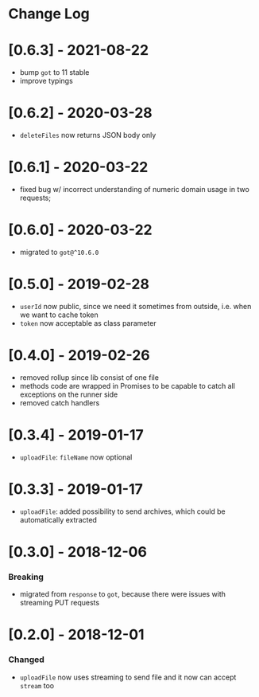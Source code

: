 # Change Log

# [0.6.3] - 2021-08-22

- bump `got` to 11 stable
- improve typings

# [0.6.2] - 2020-03-28

- `deleteFiles` now returns JSON body only

# [0.6.1] - 2020-03-22

- fixed bug w/ incorrect understanding of numeric domain usage in two requests;

# [0.6.0] - 2020-03-22

- migrated to `got@^10.6.0`

# [0.5.0] - 2019-02-28

- `userId` now public, since we need it sometimes from outside, i.e. when we want to cache token
- `token` now acceptable as class parameter

# [0.4.0] - 2019-02-26

- removed rollup since lib consist of one file
- methods code are wrapped in Promises to be capable to catch all exceptions on the runner side
- removed catch handlers

# [0.3.4] - 2019-01-17

- `uploadFile`: `fileName` now optional


# [0.3.3] - 2019-01-17

- `uploadFile`: added possibility to send archives, which could be automatically extracted


# [0.3.0] - 2018-12-06

### Breaking

- migrated from `response` to `got`, because there were issues with streaming PUT requests

# [0.2.0] - 2018-12-01

### Changed

 - `uploadFile` now uses streaming to send file and it now can accept `stream` too
